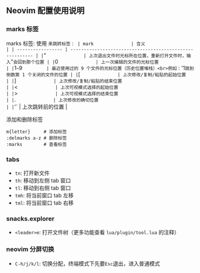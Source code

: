 ## Neovim 配置使用说明

### marks 标签
marks 标签: 使用 ` 来跳转标签：
| mark              | 含义                                                       |
| ----------------- | -------------------------------------------------------- |
| `"`               | 上次退出文件时光标所在位置，重新打开文件时，输入 `"` 会回到那个位置 |
| `0`               | 上一次编辑的文件的光标位置                                           |
| `1` ~ `9`         | 最近使用过的 9 个文件的光标位置（历史位置堆栈）<br>例如：`'1` 跳到倒数第 1 个关闭的文件的位置 |
| `[`               | 上次修改/复制/粘贴的起始位置                                         |
| `]`               | 上次修改/复制/粘贴的结束位置                                         |
| `<`               | 上次可视模式选择的起始位置                                           |
| `>`               | 上次可视模式选择的结束位置                                          |
| `.`               | 上次修改的确切位置                                               |
| `'` | 上次跳转前的位置                                                |

添加和删除标签
```
m{letter}     # 添加标签
:delmarks a-z # 删除标签
:marks        # 查看标签
```

### tabs
- `tn`: 打开新文件
- `th`: 移动到左侧 tab 窗口
- `tl`: 移动到右侧 tab 窗口
- `tmh`: 将当前窗口 tab 左移
- `tml`: 将当前窗口 tab 右移

### snacks.explorer
- `<leader>e`: 打开文件树（更多功能查看 `lua/plugin/tool.lua` 的注释）

### neovim 分屏切换
- `C-h/j/k/l`: 切换分配，终端模式下先要`Esc`退出，进入普通模式
